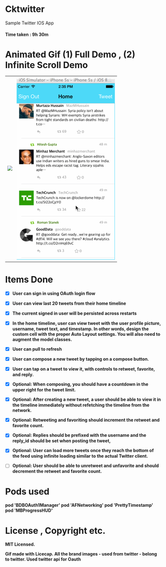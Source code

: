 Cktwitter
=========


Sample Twitter IOS App
<h4> Time taken : 9h 30m </h4>

<b>Animated Gif (1) Full Demo  , (2) Infinite Scroll Demo <b>
==============================================================
<table><tr><td><img src="https://github.com/cre81ve/Cktwitter/blob/master/twitter_lcap_2.gif" />
</td><td><img src="https://github.com/cre81ve/Cktwitter/blob/master/infinitescroll.gif" />
</td></tr></table>

<b>Items Done</b>
===========
- [x] User can sign in using OAuth login flow
- [x] User can view last 20 tweets from their home timeline
- [x] The current signed in user will be persisted across restarts
- [x] In the home timeline, user can view tweet with the user profile picture, username, tweet text, and timestamp. In other words, design the custom cell with the proper Auto Layout settings. You will also need to augment the model classes.
- [x] User can pull to refresh
- [x] User can compose a new tweet by tapping on a compose button.
- [x] User can tap on a tweet to view it, with controls to retweet, favorite, and reply.
- [x] Optional: When composing, you should have a countdown in the upper right for the tweet limit.
- [x] Optional: After creating a new tweet, a user should be able to view it in the timeline immediately without refetching the timeline from the network.
- [x] Optional: Retweeting and favoriting should increment the retweet and favorite count.
- [x] Optional: Replies should be prefixed with the username and the reply_id should be set when posting the tweet,
- [x] Optional: User can load more tweets once they reach the bottom of the feed using infinite loading similar to the actual Twitter client.
- [ ] Optional: User should be able to unretweet and unfavorite and should decrement the retweet and favorite count.


<b>Pods used</b>
================
pod 'BDBOAuth1Manager'
pod 'AFNetworking'
pod 'PrettyTimestamp'
pod 'MBProgressHUD'




License , Copyright etc.
========================
MIT Licensed.

Gif made with Licecap.
All the brand images - used from twitter - belong to twitter. 
Used twitter api for Oauth
